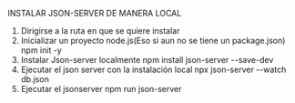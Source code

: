 INSTALAR JSON-SERVER DE MANERA LOCAL
1.	Dirigirse a la ruta en que se quiere instalar 
2.	Inicializar un proyecto node.js(Eso si aun no se tiene un package.json)
npm init -y
3.	Instalar Json-server localmente
npm install json-server --save-dev
4.	Ejecutar el json server con la instalación local
npx json-server --watch db.json
5.	Ejecutar el jsonserver
npm run json-server
